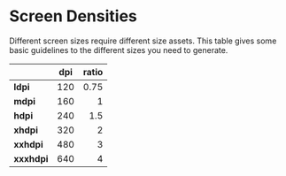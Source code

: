 # Screen Densities

Different screen sizes require different size assets. This table gives some basic guidelines to the different sizes you need to generate.

|             | dpi | ratio |
| ----------- | --- | -----:|
| **ldpi**    | 120 | 0.75  |
| **mdpi**    | 160 | 1     |
| **hdpi**    | 240 | 1.5   |
| **xhdpi**   | 320 | 2     |
| **xxhdpi**  | 480 | 3     |
| **xxxhdpi** | 640 | 4     |
